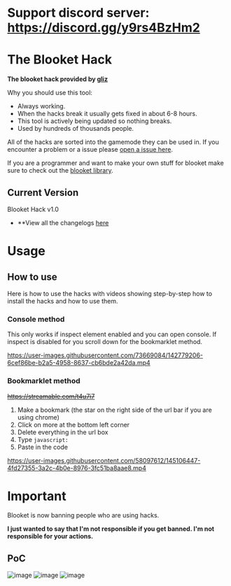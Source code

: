 # Support discord server: https://discord.gg/y9rs4BzHm2

# The Blooket Hack

**The blooket hack provided by [gliz](https://twitter.com/therealglixzzy)**

Why you should use this tool:
- Always working.
- When the hacks break it usually gets fixed in about 6-8 hours.
- This tool is actively being updated so nothing breaks.
- Used by hundreds of thousands people. 

All of the hacks are sorted into the gamemode they can be used in. If you encounter a problem or a issue please [open a issue here](https://github.com/therealglixzzy/blooket-hacks/issues).

If you are a programmer and want to make your own stuff for blooket make sure to check out the [blooket library](https://github.com/therealglixzzy/blooket-wrapper).

## Current Version

Blooket Hack v1.0

- **View all the changelogs [here](https://github.com/therealglixzzy/blooket-hacks/blob/main/CHANGELOG.md)

# Usage

## How to use

Here is how to use the hacks with videos showing step-by-step how to install the hacks and how to use them.

### Console method

This only works if inspect element enabled and you can open console. If inspect is disabled for you scroll down for the bookmarklet method.

https://user-images.githubusercontent.com/73669084/142779206-6cef86be-b2a5-4958-8637-cb6bde2a42da.mp4


### Bookmarklet method
~~https://streamable.com/t4u7i7~~

1. Make a bookmark (the star on the right side of the url bar if you are using chrome)
2. Click on more at the bottom left corner
3. Delete everything in the url box
4. Type `javascript:`
5. Paste in the code

https://user-images.githubusercontent.com/58097612/145106447-4fd27355-3a2c-4b0e-8976-3fc51ba8aae8.mp4


# Important

Blooket is now banning people who are using hacks.

**I just wanted to say that I'm not responsible if you get banned. I'm not responsible for your actions.**

## PoC
![image](https://user-images.githubusercontent.com/73669084/148287287-44fd3b5f-43d9-49be-bf9f-7d445d366bfd.png)
![image](https://user-images.githubusercontent.com/73669084/148287302-8693c202-6968-4cf3-811f-05cbd0fd8b2f.png)
![image](https://user-images.githubusercontent.com/73669084/148287313-30793b91-b0d1-430b-879b-398a23b9b197.png)
